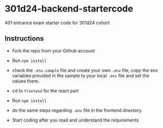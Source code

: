 # 301d24-backend-startercode

401 entrance exam starter code for 301d24 cohort

## Instructions

- Fork the repo from your Github account

- Run `npm install`

- check the `.env.sample` file and create your own `.env` file, copy the env variables provided in the sample to your local `.env` file and set the values there.

- cd to `frontend` for the react part

- Run `npm install`

- do the same steps regarding `.env` file in the frontend directory

- Start coding after you read and understand the requirements
